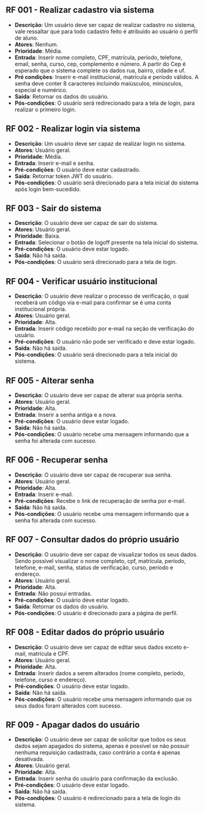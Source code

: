 ## RF 001 - Realizar cadastro via sistema
- **Descrição**: Um usuário deve ser capaz de realizar cadastro no sistema, vale ressaltar que para todo cadastro feito 
é atribuído ao usuário o perfil de aluno.
- **Atores**: Nenhum.
- **Prioridade**: Média.
- **Entrada**: Inserir nome completo, CPF, matrícula, período, telefone, email, senha, curso, cep, complemento e número. 
A partir do Cep é esperado que o sistema complete os dados rua, bairro, cidade e uf.
- **Pré condições**: Inserir e-mail institucional, matrícula e período válidos. A senha deve conter 8 caracteres
incluindo maiúsculos, minúsculos, especial e numérico.
- **Saída**: Retornar os dados do usuário.
- **Pós-condições**: O usuário será redirecionado para a tela de login, para realizar o primeiro login.

## RF 002 - Realizar login via sistema
- **Descrição**: Um usuário deve ser capaz de realizar login no sistema.
- **Atores**: Usuário geral.
- **Prioridade**: Média.
- **Entrada**: Inserir e-mail e senha.
- **Pré-condições**: O usuário deve estar cadastrado.
- **Saída**: Retornar token JWT do usuário.
- **Pós-condições**: O usuário será direcionado para a tela inicial do sistema após login bem-sucedido.

## RF 003 - Sair do sistema
- **Descrição**: O usuário deve ser capaz de sair do sistema.
- **Atores**: Usuário geral.
- **Prioridade**: Baixa.
- **Entrada**: Selecionar o botão de logoff presente na tela inicial do sistema.
- **Pré-condições**: O usuário deve estar logado.
- **Saída**: Não há saída.
- **Pós-condições**: O usuário será direcionado para a tela de login.

## RF 004 - Verificar usuário institucional
- **Descrição**: O usuário deve realizar o processo de verificação, o qual receberá um código via e-mail para confirmar 
se é uma conta institucional própria.
- **Atores**: Usuário geral.
- **Prioridade**: Alta.
- **Entrada**: Inserir código recebido por e-mail na seção de verificação do usuário.
- **Pré-condições**: O usuário não pode ser verificado e deve estar logado.
- **Saída**: Não há saída.
- **Pós-condições**: O usuário será direcionado para a tela inicial do sistema.

## RF 005 - Alterar senha
- **Descrição**: O usuário deve ser capaz de alterar sua própria senha.
- **Atores**: Usuário geral.
- **Prioridade**: Alta.
- **Entrada**: Inserir a senha antiga e a nova.
- **Pré-condições**: O usuário deve estar logado.
- **Saída**: Não há saída.
- **Pós-condições**: O usuário recebe uma mensagem informando que a senha foi alterada com sucesso.

## RF 006 - Recuperar senha
- **Descrição**: O usuário deve ser capaz de recuperar sua senha.
- **Atores**: Usuário geral.
- **Prioridade**: Alta.
- **Entrada**: Inserir e-mail.
- **Pré-condições**: Recebe o link de recuperação de senha por e-mail.
- **Saída**: Não há saída.
- **Pós-condições**: O usuário recebe uma mensagem informando que a senha foi alterada com sucesso.

## RF 007 - Consultar dados do próprio usuário
- **Descrição**: O usuário deve ser capaz de visualizar todos os seus dados. Sendo possível visualizar o nome completo,
cpf, matrícula, período, telefone, e-mail, senha, status de verificação, curso, período e endereço.
- **Atores**: Usuário geral.
- **Prioridade**: Alta.
- **Entrada**: Não possui entradas.
- **Pré-condições**: O usuário deve estar logado.
- **Saída**: Retornar os dados do usuário.
- **Pós-condições**: O usuário é direcionado para a página de perfil.

## RF 008 - Editar dados do próprio usuário
- **Descrição**: O usuário deve ser capaz de editar seus dados exceto e-mail, matrícula e CPF.
- **Atores**: Usuário geral.
- **Prioridade**: Alta.
- **Entrada**: Inserir dados a serem alterados (nome completo, período, telefone, curso e endereço).
- **Pré-condições**: O usuário deve estar logado.
- **Saída**: Não há saída.
- **Pós-condições**: O usuário recebe uma mensagem informando que os seus dados foram alterados com sucesso.

## RF 009 - Apagar dados do usuário
- **Descrição**: O usuário deve ser capaz de solicitar que todos os seus dados sejam apagados do sistema, apenas é
possível se não possuir nenhuma requisição cadastrada, caso contrário a conta é apenas desativada.
- **Atores**: Usuário geral.
- **Prioridade**: Alta.
- **Entrada**: Inserir senha do usuário para confirmação da exclusão.
- **Pré-condições**: O usuário deve estar logado.
- **Saída**: Não há saída.
- **Pós-condições**: O usuário é redirecionado para a tela de login do sistema.
                          